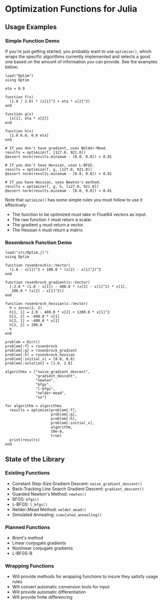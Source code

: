 # Optimization Functions for Julia

## Usage Examples

### Simple Function Demo

If you're just getting started, you probably want to use `optimize()`, which wraps the specific algorithms currently implemented and selects a good one based on the amount of information you can provide. See the examples below:

    load("Optim")
    using Optim

    eta = 0.9

    function f(x)
      (1.0 / 2.0) * (x[1]^2 + eta * x[2]^2)
    end

    function g(x)
      [x[1], eta * x[2]]
    end

    function h(x)
      [1.0 0.0; 0.0 eta]
    end

    # If you don't have gradient, uses Nelder-Mead.
    results = optimize(f, [127.0, 921.0])
    @assert norm(results.minimum - [0.0, 0.0]) < 0.01

    # If you don't have Hessian, uses L-BFGS.
    results = optimize(f, g, [127.0, 921.0])
    @assert norm(results.minimum - [0.0, 0.0]) < 0.01

    # If you have Hessian, uses Newton's method.
    results = optimize(f, g, h, [127.0, 921.0])
    @assert norm(results.minimum - [0.0, 0.0]) < 0.01

Note that `optimize()` has some simple rules you must follow to use it effectively:

* The function to be optimized must take in Float64 vectors as input.
* The raw function `f` must return a scalar.
* The gradient `g` must return a vector.
* The Hessian `h` must return a matrix.

### Rosenbrock Function Demo

    load("src/Optim.jl")
    using Optim

    function rosenbrock(x::Vector)
      (1.0 - x[1])^2 + 100.0 * (x[2] - x[1]^2)^2
    end

    function rosenbrock_gradient(x::Vector)
      [-2.0 * (1.0 - x[1]) - 400.0 * (x[2] - x[1]^2) * x[1],
       200.0 * (x[2] - x[1]^2)]
    end

    function rosenbrock_hessian(x::Vector)
      h = zeros(2, 2)
      h[1, 1] = 2.0 - 400.0 * x[2] + 1200.0 * x[1]^2
      h[1, 2] = -400.0 * x[1]
      h[2, 1] = -400.0 * x[1]
      h[2, 2] = 200.0
      h
    end

    problem = Dict()
    problem[:f] = rosenbrock
    problem[:g] = rosenbrock_gradient
    problem[:h] = rosenbrock_hessian
    problem[:initial_x] = [0.0, 0.0]
    problem[:solution] = [1.0, 1.0]

    algorithms = ["naive_gradient_descent",
                  "gradient_descent",
                  "newton",
                  "bfgs",
                  "l-bfgs",
                  "nelder-mead",
                  "sa"]

    for algorithm = algorithms
      results = optimize(problem[:f],
                         problem[:g],
                         problem[:h],
                         problem[:initial_x],
                         algorithm,
                         10e-8,
                         true)
      print(results)
    end

## State of the Library

### Existing Functions
* Constant Step-Size Gradient Descent: `naive_gradient_descent()`
* Back-Tracking Line Search Gradient Descent: `gradient_descent()`
* Guarded Newton's Method: `newton()`
* BFGS: `bfgs()`
* L-BFGS: `l_bfgs()`
* Nelder-Mead Method: `nelder_mead()`
* Simulated Annealing: `simulated_annealing()`

### Planned Functions
* Brent's method
* Linear conjugate gradients
* Nonlinear conjugate gradients
* L-BFGS-B

### Wrapping Functions
* Will provide methods for wrapping functions to insure they satisfy usage rules
* Will convert automatic conversion tools for input
* Will provide automatic differentiation
* Will provide finite differencing
